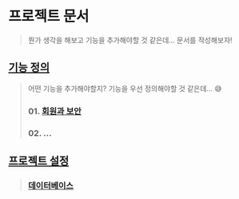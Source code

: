 # 프로젝트 문서

> 뭔가 생각을 해보고 기능을 추가해야할 것 같은데... 문서를 작성해보자!



## [기능 정의](features)

> 어떤 기능을 추가해야할지? 기능을 우선 정의해야할 것 같은데... 😅
>
> ### 01. [회원과 보안](features/01-member-and-security.md)
>
> ### 02. ...



## [프로젝트 설정](settings)

> ### [데이터베이스](settings/database.md)